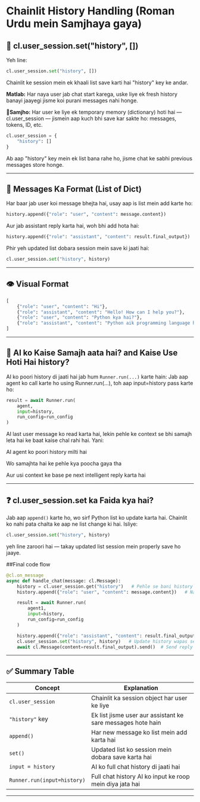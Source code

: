 
# Chainlit History Handling (Roman Urdu mein Samjhaya gaya)

## 🧠 cl.user_session.set("history", [])

Yeh line:
```python
cl.user_session.set("history", [])
```
Chainlit ke session mein ek khaali list save karti hai "history" key ke andar.

**Matlab:** Har naya user jab chat start karega, uske liye ek fresh history banayi jaayegi jisme koi purani messages nahi honge.

🧠**Samjho:**
Har user ke liye ek temporary memory (dictionary) hoti hai — cl.user_session — jismein aap kuch bhi save kar sakte ho: messages, tokens, ID, etc.


```python
cl.user_session = {
    "history": []
}
```
Ab aap "history" key mein ek list bana rahe ho, jisme chat ke sabhi previous messages store honge.

---

## 🔁 Messages Ka Format (List of Dict)

Har baar jab user koi message bhejta hai, usay aap is list mein add karte ho:

```python
history.append({"role": "user", "content": message.content})
```

Aur jab assistant reply karta hai, woh bhi add hota hai:

```python
history.append({"role": "assistant", "content": result.final_output})
```

Phir yeh updated list dobara session mein save ki jaati hai:

```python
cl.user_session.set("history", history)
```

---

## 👁️ Visual Format

```python
[
    {"role": "user", "content": "Hi"},
    {"role": "assistant", "content": "Hello! How can I help you?"},
    {"role": "user", "content": "Python kya hai?"},
    {"role": "assistant", "content": "Python aik programming language hai..."}
]
```

---

## 💬 AI ko Kaise Samajh aata hai? and Kaise Use Hoti Hai history?

AI ko poori history di jaati hai jab hum `Runner.run(...)` karte hain:
Jab aap agent ko call karte ho using Runner.run(...), toh aap input=history pass karte ho:

```python
result = await Runner.run(
    agent,
    input=history,
    run_config=run_config
)
```

AI last user message ko read karta hai, lekin pehle ke context se bhi samajh leta hai ke baat kaise chal rahi hai.
Yani:

AI agent ko poori history milti hai

Wo samajhta hai ke pehle kya poocha gaya tha

Aur usi context ke base pe next intelligent reply karta hai

---

## ❓ cl.user_session.set ka Faida kya hai?

Jab aap `append()` karte ho, wo sirf Python list ko update karta hai. Chainlit ko nahi pata chalta ke aap ne list change ki hai. Isliye:

```python
cl.user_session.set("history", history)
```

yeh line zaroori hai — takay updated list session mein properly save ho jaaye.

##Final code flow

```python
@cl.on_message
async def handle_chat(message: cl.Message):
    history = cl.user_session.get("history")   # Pehle se bani history uthao
    history.append({"role": "user", "content": message.content})   # Naya user msg add karo

    result = await Runner.run(
        agent1,
        input=history,
        run_config=run_config
    )

    history.append({"role": "assistant", "content": result.final_output})  # Assistant ka reply add karo
    cl.user_session.set("history", history)   # Update history wapas session mein
    await cl.Message(content=result.final_output).send()  # Send reply to user
```
---

## ✅ Summary Table

| Concept | Explanation |
|--------|-------------|
| `cl.user_session` | Chainlit ka session object har user ke liye |
| `"history"` key | Ek list jisme user aur assistant ke sare messages hote hain |
| `append()` | Har new message ko list mein add karta hai |
| `set()` | Updated list ko session mein dobara save karta hai |
| `input = history` | AI ko full chat history di jaati hai |
|`Runner.run(input=history)` | Full chat history AI ko input ke roop mein diya jata hai|

---

